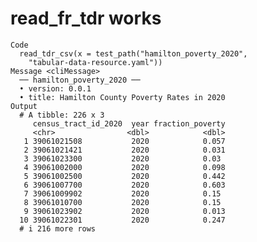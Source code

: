 # read_fr_tdr works

    Code
      read_tdr_csv(x = test_path("hamilton_poverty_2020",
        "tabular-data-resource.yaml"))
    Message <cliMessage>
      ── hamilton_poverty_2020 ──
      • version: 0.0.1
      • title: Hamilton County Poverty Rates in 2020
    Output
      # A tibble: 226 x 3
         census_tract_id_2020  year fraction_poverty
         <chr>                <dbl>            <dbl>
       1 39061021508           2020            0.057
       2 39061021421           2020            0.031
       3 39061023300           2020            0.03 
       4 39061002000           2020            0.098
       5 39061002500           2020            0.442
       6 39061007700           2020            0.603
       7 39061009902           2020            0.15 
       8 39061010700           2020            0.15 
       9 39061023902           2020            0.013
      10 39061022301           2020            0.247
      # i 216 more rows

